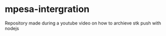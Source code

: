 ﻿# mpesa-intergration
Repository made during a youtube video on how to archieve stk push with nodejs
